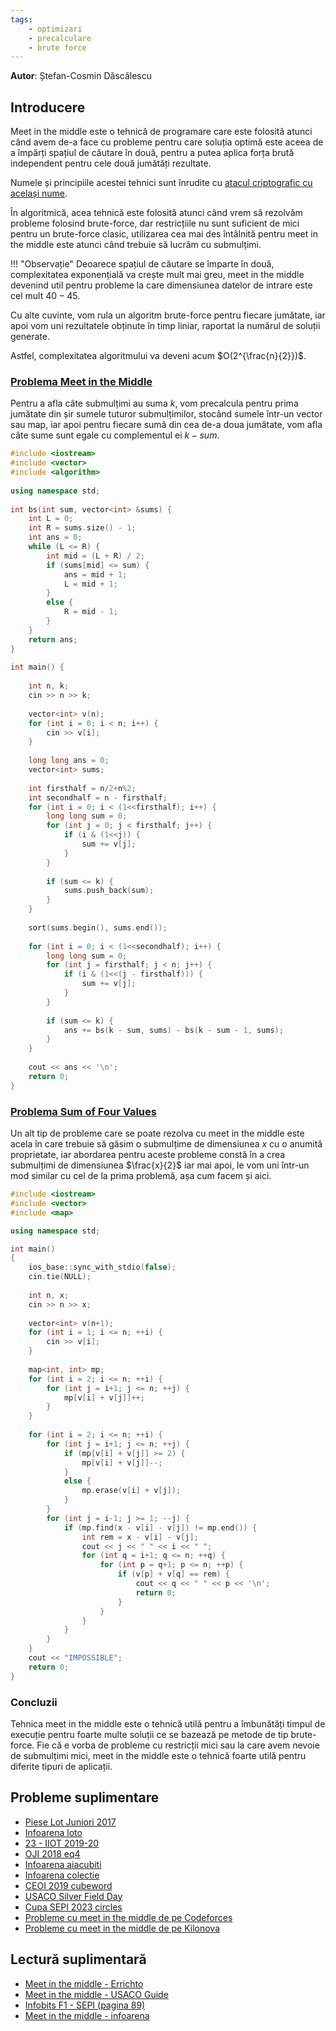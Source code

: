 ```yaml
---
tags:
    - optimizari
    - precalculare
    - brute force
---
```

**Autor**: Ștefan-Cosmin Dăscălescu

## Introducere

Meet in the middle este o tehnică de programare care este folosită atunci când avem de-a face cu probleme pentru care soluția optimă este aceea de a împărți spațiul de căutare în două, pentru a putea aplica forța brută independent pentru cele două jumătăți rezultate. 

Numele și principiile acestei tehnici sunt înrudite cu [atacul criptografic cu același nume](https://en.wikipedia.org/wiki/Meet-in-the-middle_attack).

În algoritmică, acea tehnică este folosită atunci când vrem să rezolvăm probleme folosind brute-force, dar restricțiile nu sunt suficient de mici pentru un brute-force clasic, utilizarea cea mai des întâlnită pentru meet in the middle este atunci când trebuie să lucrăm cu submulțimi.

!!! "Observație"
    Deoarece spațiul de căutare se împarte în două, complexitatea exponențială va crește mult mai greu, meet in the middle devenind util pentru probleme la care dimensiunea datelor de intrare este cel mult $40-45$.

Cu alte cuvinte, vom rula un algoritm brute-force pentru fiecare jumătate, iar apoi vom uni rezultatele obținute în timp liniar, raportat la numărul de soluții generate.

Astfel, complexitatea algoritmului va deveni acum $O(2^{\frac{n}{2}})$.

### [Problema Meet in the Middle](https://cses.fi/problemset/task/1628/)

Pentru a afla câte submulțimi au suma $k$, vom precalcula pentru prima jumătate din șir sumele tuturor submulțimilor, stocând sumele într-un vector sau map, iar apoi pentru fiecare sumă din cea de-a doua jumătate, vom afla câte sume sunt egale cu complementul ei $k - sum$. 

```cpp
#include <iostream>
#include <vector>
#include <algorithm>
 
using namespace std;
 
int bs(int sum, vector<int> &sums) {
    int L = 0;
    int R = sums.size() - 1;
    int ans = 0;
    while (L <= R) {
        int mid = (L + R) / 2;
        if (sums[mid] <= sum) {
            ans = mid + 1;
            L = mid + 1;
        }
        else {
            R = mid - 1;
        }
    }
    return ans;
}
 
int main() {
 
    int n, k;
    cin >> n >> k;
    
    vector<int> v(n);
    for (int i = 0; i < n; i++) {
        cin >> v[i];
    }
    
    long long ans = 0;
    vector<int> sums;
    
    int firsthalf = n/2+n%2;
    int secondhalf = n - firsthalf;
    for (int i = 0; i < (1<<firsthalf); i++) {
        long long sum = 0;
        for (int j = 0; j < firsthalf; j++) {
            if (i & (1<<j)) {
                sum += v[j];
            }
        }
        
        if (sum <= k) {
            sums.push_back(sum);
        }
    }
    
    sort(sums.begin(), sums.end());
    
    for (int i = 0; i < (1<<secondhalf); i++) {
        long long sum = 0;
        for (int j = firsthalf; j < n; j++) {
            if (i & (1<<(j - firsthalf))) {
                sum += v[j];
            }
        }
        
        if (sum <= k) {
            ans += bs(k - sum, sums) - bs(k - sum - 1, sums);
        }
    }
    
    cout << ans << '\n';
    return 0;
}
```

### [Problema Sum of Four Values](https://cses.fi/problemset/task/1642/)

Un alt tip de probleme care se poate rezolva cu meet in the middle este acela în care trebuie să găsim o submulțime de dimensiunea $x$ cu o anumită proprietate, iar abordarea pentru aceste probleme constă în a crea submulțimi de dimensiunea $\frac{x}{2}$ iar mai apoi, le vom uni într-un mod similar cu cel de la prima problemă, așa cum facem și aici.

```cpp
#include <iostream>
#include <vector>
#include <map>

using namespace std;

int main()
{
    ios_base::sync_with_stdio(false);
    cin.tie(NULL);
    
    int n, x;
    cin >> n >> x;
    
    vector<int> v(n+1);
    for (int i = 1; i <= n; ++i) {
        cin >> v[i];
    }
        
    map<int, int> mp;
    for (int i = 2; i <= n; ++i) {
        for (int j = i+1; j <= n; ++j) {
            mp[v[i] + v[j]]++;
        }
    }
    
    for (int i = 2; i <= n; ++i) {
        for (int j = i+1; j <= n; ++j) {
            if (mp[v[i] + v[j]] >= 2) {
                mp[v[i] + v[j]]--;
            }
            else {
                mp.erase(v[i] + v[j]);
            }
        }
        for (int j = i-1; j >= 1; --j) {
            if (mp.find(x - v[i] - v[j]) != mp.end()) {
                int rem = x - v[i] - v[j];
                cout << j << " " << i << " ";
                for (int q = i+1; q <= n; ++q) {
                    for (int p = q+1; p <= n; ++p) {
                        if (v[p] + v[q] == rem) {
                            cout << q << " " << p << '\n';
                            return 0;
                        }
                    }
                }
            }
        }
    }
    cout << "IMPOSSIBLE";
    return 0;
}
```

### Concluzii 

Tehnica meet in the middle este o tehnică utilă pentru a îmbunătăți timpul de execuție pentru foarte multe soluții ce se bazează pe metode de tip brute-force. Fie că e vorba de probleme cu restricții mici sau la care avem nevoie de submulțimi mici, meet in the middle este o tehnică foarte utilă pentru diferite tipuri de aplicații.

## Probleme suplimentare 

* [Piese Lot Juniori 2017](https://kilonova.ro/problems/1691)
* [Infoarena loto](https://www.infoarena.ro/problema/loto)
* [23 - IIOT 2019-20](https://kilonova.ro/problems/1613/)
* [OJI 2018 eq4](https://kilonova.ro/problems/901)
* [Infoarena aiacubiti](https://www.infoarena.ro/problema/aiacubiti)
* [Infoarena colectie](https://infoarena.ro/problema/colectie)
* [CEOI 2019 cubeword](https://codeforces.com/contest/1192/problem/C)
* [USACO Silver Field Day](https://usaco.org/index.php?page=viewproblem2&cpid=1327)
* [Cupa SEPI 2023 circles](https://kilonova.ro/problems/990)
* [Probleme cu meet in the middle de pe Codeforces](https://codeforces.com/problemset?tags=meet-in-the-middle)
* [Probleme cu meet in the middle de pe Kilonova](https://kilonova.ro/tags/348)

## Lectură suplimentară 

* [Meet in the middle - Errichto](https://codeforces.com/blog/entry/95571)
* [Meet in the middle - USACO Guide](https://usaco.guide/gold/meet-in-the-middle?lang=cpp)
* [Infobits F1 - SEPI (pagina 89)](https://sepi.ro/assets/upload-file/infobits-f1.pdf)
* [Meet in the middle - infoarena](https://www.infoarena.ro/blog/meet-in-the-middle)